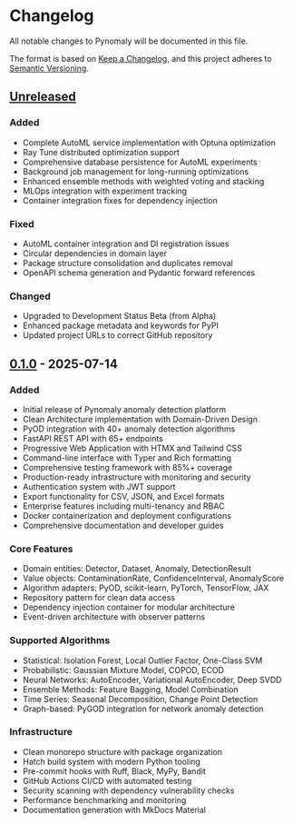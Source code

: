 # Changelog

All notable changes to Pynomaly will be documented in this file.

The format is based on [Keep a Changelog](https://keepachangelog.com/en/1.0.0/),
and this project adheres to [Semantic Versioning](https://semver.org/spec/v2.0.0.html).

## [Unreleased]

### Added
- Complete AutoML service implementation with Optuna optimization
- Ray Tune distributed optimization support
- Comprehensive database persistence for AutoML experiments
- Background job management for long-running optimizations
- Enhanced ensemble methods with weighted voting and stacking
- MLOps integration with experiment tracking
- Container integration fixes for dependency injection

### Fixed
- AutoML container integration and DI registration issues
- Circular dependencies in domain layer
- Package structure consolidation and duplicates removal
- OpenAPI schema generation and Pydantic forward references

### Changed
- Upgraded to Development Status Beta (from Alpha)
- Enhanced package metadata and keywords for PyPI
- Updated project URLs to correct GitHub repository

## [0.1.0] - 2025-07-14

### Added
- Initial release of Pynomaly anomaly detection platform
- Clean Architecture implementation with Domain-Driven Design
- PyOD integration with 40+ anomaly detection algorithms
- FastAPI REST API with 65+ endpoints
- Progressive Web Application with HTMX and Tailwind CSS
- Command-line interface with Typer and Rich formatting
- Comprehensive testing framework with 85%+ coverage
- Production-ready infrastructure with monitoring and security
- Authentication system with JWT support
- Export functionality for CSV, JSON, and Excel formats
- Enterprise features including multi-tenancy and RBAC
- Docker containerization and deployment configurations
- Comprehensive documentation and developer guides

### Core Features
- Domain entities: Detector, Dataset, Anomaly, DetectionResult
- Value objects: ContaminationRate, ConfidenceInterval, AnomalyScore
- Algorithm adapters: PyOD, scikit-learn, PyTorch, TensorFlow, JAX
- Repository pattern for clean data access
- Dependency injection container for modular architecture
- Event-driven architecture with observer patterns

### Supported Algorithms
- Statistical: Isolation Forest, Local Outlier Factor, One-Class SVM
- Probabilistic: Gaussian Mixture Model, COPOD, ECOD
- Neural Networks: AutoEncoder, Variational AutoEncoder, Deep SVDD
- Ensemble Methods: Feature Bagging, Model Combination
- Time Series: Seasonal Decomposition, Change Point Detection
- Graph-based: PyGOD integration for network anomaly detection

### Infrastructure
- Clean monorepo structure with package organization
- Hatch build system with modern Python tooling
- Pre-commit hooks with Ruff, Black, MyPy, Bandit
- GitHub Actions CI/CD with automated testing
- Security scanning with dependency vulnerability checks
- Performance benchmarking and monitoring
- Documentation generation with MkDocs Material

[Unreleased]: https://github.com/elgerytme/Pynomaly/compare/v0.1.0...HEAD
[0.1.0]: https://github.com/elgerytme/Pynomaly/releases/tag/v0.1.0